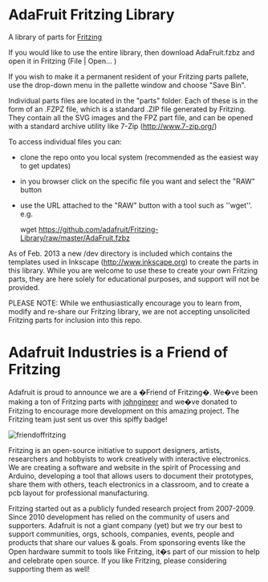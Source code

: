 AdaFruit Fritzing Library
==========================

A library of parts for [Fritzing](http://fritzing.org/)

If you would like to use the entire library, then download AdaFruit.fzbz and
open it in Fritzing (File | Open... )

If you wish to make it a permanent resident of your Fritzing parts pallete, use
the drop-down menu in the pallette window and choose "Save Bin".

Individual parts files are located in the "parts" folder. Each of these is in 
the form of an .FZPZ file, which is a standard .ZIP file generated by Fritzing.
They contain all the SVG images and the FPZ part file, and can be opened with a 
standard archive utility like 7-Zip (http://www.7-zip.org/)

To access individual files you can:

* clone the repo onto you local system (recommended as the easiest way to get updates)
* in you browser click on the specific file you want and select the "RAW" button
* use the URL attached to the "RAW" button with a tool such as ''wget''. e.g.

    wget https://github.com/adafruit/Fritzing-Library/raw/master/AdaFruit.fzbz

As of Feb. 2013 a new /dev directory is included which contains the templates 
used in Inkscape (http://www.inkscape.org) to create the parts in this library.
While you are welcome to use these to create your own Fritzing parts, they are 
here solely for educational purposes, and support will not be provided. 

PLEASE NOTE: While we enthusiastically encourage you to learn from, modify and 
re-share our Fritzing library, we are not accepting unsolicited Fritzing parts 
for inclusion into this repo.


Adafruit Industries is a Friend of Fritzing
============================================

Adafruit is proud to announce we are a �Friend of Fritzing�. We�ve been making
 a ton of Fritzing parts with [johngineer](http://www.johngineer.com) and we�ve donated to Fritzing to 
encourage more development on this amazing project. The Fritzing team just 
sent us over this spiffy badge!

![friendoffritzing](http://www.adafruit.com/adablog/wp-content/uploads/2012/09/friend_of_fritzing-badge-pixelopt.jpg)

Fritzing is an open-source initiative to support designers, artists, 
researchers and hobbyists to work creatively with interactive electronics. 
We are creating a software and website in the spirit of Processing and 
Arduino, developing a tool that allows users to document their prototypes, 
share them with others, teach electronics in a classroom, and to create a 
pcb layout for professional manufacturing. 

Fritzing started out as a publicly funded research project from 2007-2009. 
Since 2010 development has relied on the community of users and supporters. 
Adafruit is not a giant company (yet) but we try our best to support 
communities, orgs, schools, companies, events, people and products that share 
our values & goals. From sponsoring events like the Open hardware summit to 
tools like Fritzing, it�s part of our mission to help and celebrate open 
source. If you like Fritzing, please considering supporting them as well!
